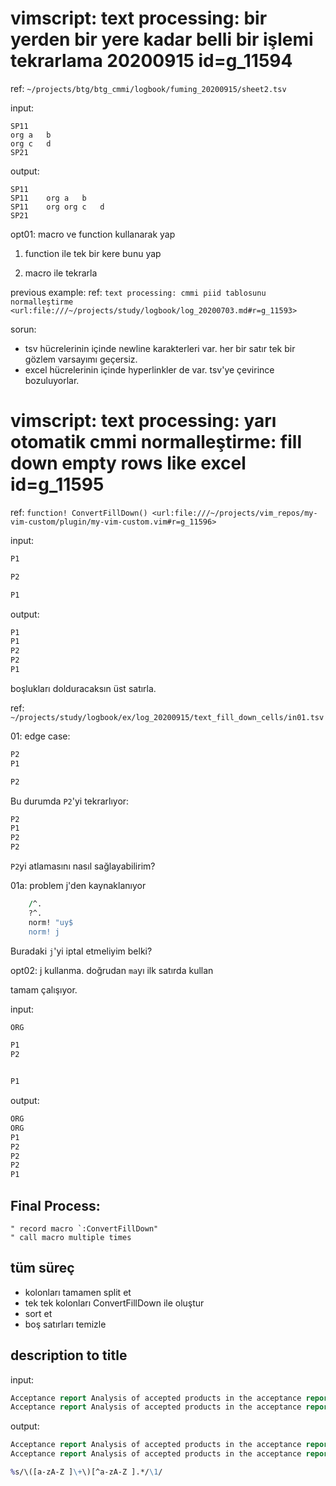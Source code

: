 
# vimscript: text processing: bir yerden bir yere kadar belli bir işlemi tekrarlama 20200915  id=g_11594

ref: `~/projects/btg/btg_cmmi/logbook/fuming_20200915/sheet2.tsv`

input:

```tsv
SP11		
org	a	b
org	c	d
SP21
```

output:

```tsv
SP11		
SP11	org	a	b
SP11	org	org	c	d
SP21
```

opt01: macro ve function kullanarak yap

1. function ile tek bir kere bunu yap

2. macro ile tekrarla

previous example: ref: `text processing: cmmi piid tablosunu normalleştirme <url:file:///~/projects/study/logbook/log_20200703.md#r=g_11593>`

sorun: 

- tsv hücrelerinin içinde newline karakterleri var. her bir satır tek bir gözlem varsayımı geçersiz.
- excel hücrelerinin içinde hyperlinkler de var. tsv'ye çevirince bozuluyorlar.

# vimscript: text processing: yarı otomatik cmmi normalleştirme: fill down empty rows like excel  id=g_11595

ref: `function! ConvertFillDown() <url:file:///~/projects/vim_repos/my-vim-custom/plugin/my-vim-custom.vim#r=g_11596>`

input:

```clojure
P1

P2

P1
```

output:

```clojure
P1
P1
P2
P2
P1
```

boşlukları dolduracaksın üst satırla.

ref: `~/projects/study/logbook/ex/log_20200915/text_fill_down_cells/in01.tsv`

01: edge case:

```clojure
P2
P1

P2
```

Bu durumda `P2`'yi tekrarlıyor:

```clojure
P2
P1
P2
P2
```

`P2`yi atlamasını nasıl sağlayabilirim?

01a: problem j'den kaynaklanıyor

```clojure
	/^.
	?^.
	norm! "uy$
	norm! j
```

Buradaki `j`'yi iptal etmeliyim belki?

opt02: j kullanma. doğrudan `ma`yı ilk satırda kullan

tamam çalışıyor.

input:

```clojure
ORG

P1
P2


P1
```

output:

```clojure
ORG
ORG
P1
P2
P2
P2
P1
```

## Final Process:

```vim
" record macro `:ConvertFillDown"
" call macro multiple times
```

## tüm süreç

- kolonları tamamen split et
- tek tek kolonları ConvertFillDown ile oluştur
- sort et
- boş satırları temizle

## description to title

input:

```clojure
Acceptance report Analysis of accepted products in the acceptance report 验收报告 在验收报告中对验收的产品进行分析
Acceptance report Analysis of accepted products in the acceptance report 验收报告 在验收报告中对验收的产品进行分析
```

output:

```clojure
Acceptance report Analysis of accepted products in the acceptance report
Acceptance report Analysis of accepted products in the acceptance report
```

```clojure
%s/\([a-zA-Z ]\+\)[^a-zA-Z ].*/\1/
```



